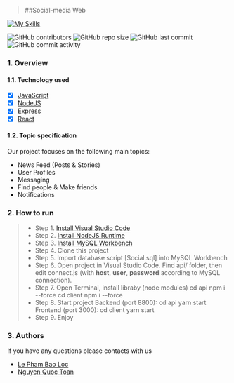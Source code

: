 > ##Social-media Web 

[![My Skills](https://skillicons.dev/icons?i=js,html,scss,nodejs,express,react,mysql,vscode,postman,github)](https://skillicons.dev)

![GitHub contributors](https://img.shields.io/github/contributors/Baolocace111/SocialWeb)
![GitHub repo size](https://img.shields.io/github/repo-size/Baolocace111/SocialWeb)
![GitHub last commit](https://img.shields.io/github/last-commit/Baolocace111/SocialWeb)
![GitHub commit activity](https://img.shields.io/github/commit-activity/w/Baolocace111/SocialWeb)

### 1. Overview

#### 1.1.  Technology used
- [x] [JavaScript](https://www.w3schools.com/js/)
- [x] [NodeJS](https://www.w3schools.com/js/)
- [x] [Express](https://www.tutorialspoint.com/expressjs/index.htm)
- [x] [React](https://www.w3schools.com/react/)

#### 1.2. Topic specification
Our project focuses on the following main topics:

- News Feed (Posts & Stories)
- User Profiles
- Messaging
- Find people & Make friends
- Notifications

### 2. How to run
> * Step 1. [Install Visual Studio Code](https://code.visualstudio.com/download)
> * Step 2. [Install NodeJS Runtime](https://nodejs.org/en/download)
> * Step 3. [Install MySQL Workbench](https://www.mysql.com/products/workbench/)
> * Step 4. Clone this project
> * Step 5. Import database script [Social.sql] into MySQL Workbench
> * Step 6. Open project in Visual Studio Code. Find api/ folder, then edit connect.js (with **host**, **user**, **password** according to MySQL connection).
> * Step 7. Open Terminal, install libraby (node modules)
		cd api 
		npm i --force
		cd client 
		npm i --force
> * Step 8. Start project
Backend (port 8800):
		cd api
		yarn start
Frontend (port 3000):
		cd client
		yarn start
> * Step 9. Enjoy

### 3. Authors
If you have any questions please contacts with us
- [Le Pham Bao Loc](https://www.facebook.com/baoloccute.min)
- [Nguyen Quoc Toan](https://www.facebook.com/profile.php?id=100073609724086)




